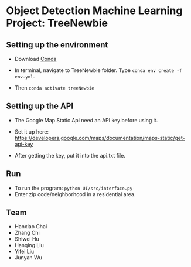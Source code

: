 # Object Detection Machine Learning Project: TreeNewbie

## Setting up the environment 

- Download [Conda](https://www.anaconda.com/products/distribution)

- In terminal, navigate to TreeNewbie folder. Type `conda env create -f env.yml`. 

- Then `conda activate treeNewbie`


## Setting up the API 

- The Google Map Static Api need an API key before using it.

- Set it up here: https://developers.google.com/maps/documentation/maps-static/get-api-key

- After getting the key, put it into the api.txt file.

## Run
- To run the program: `python UI/src/interface.py`
- Enter zip code/neighborhood in a residential area.


## Team 

- Hanxiao Chai
- Zhang Chi
- Shiwei Hu 
- Hanqing Liu 
- Yifei Liu
- Junyan Wu 
